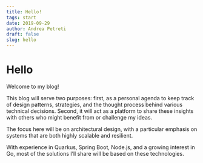 ```yaml
---
title: Hello!
tags: start
date: 2019-09-29
author: Andrea Petreti
draft: false
slug: hello
---
```


# Hello
Welcome to my blog!

This blog will serve two purposes: first, as a personal agenda to keep track of design patterns, strategies, and the thought process behind various technical decisions. Second, it will act as a platform to share these insights with others who might benefit from or challenge my ideas.

The focus here will be on architectural design, with a particular emphasis on systems that are both highly scalable and resilient.

With experience in Quarkus, Spring Boot, Node.js, and a growing interest in Go, most of the solutions I’ll share will be based on these technologies. 